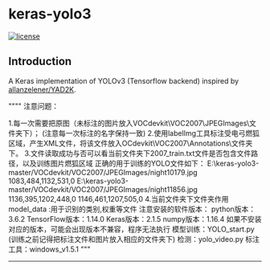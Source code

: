 # keras-yolo3

[![license](https://img.shields.io/github/license/mashape/apistatus.svg)](LICENSE)

## Introduction

A Keras implementation of YOLOv3 (Tensorflow backend) inspired by [allanzelener/YAD2K](https://github.com/allanzelener/YAD2K).

""""
注意问题：

1.每一次需要把原图（未标注的图片放入VOCdevkit\VOC2007\JPEGImages\文件夹下）；
(注意每一次标注的名字保持一致)
2.使用labelImg工具标注受电弓燃狐区域，产生XML文件，将该文件放入OCdevkit\VOC2007\Annotations\文件夹下。
3.文件读取成功与否可以看当前文件夹下2007_train.txt文件是否包含文件路径，以及训练图片燃狐区域
正确的用于训练的YOLO文件如下：
E:\keras-yolo3-master/VOCdevkit/VOC2007/JPEGImages/night10179.jpg 1083,484,1132,531,0
E:\keras-yolo3-master/VOCdevkit/VOC2007/JPEGImages/night11856.jpg 1136,395,1202,448,0 1146,461,1207,505,0
4.当前文件夹下文件夹作用
model_data :用于识别的类别,权重等文件
注意安装的软件版本：
python版本：3.6.2
TensorFlow版本：1.14.0
Keras版本：2.1.5
numpy版本：1.16.4
如果不安装对应的版本，可能会出现版本不兼容，程序无法执行
模型训练：YOLO_start.py (训练之前记得把标注文件和图片放入相应的文件夹下)
检测：yolo_video.py
标注工具：windows_v1.5.1
"""


---

